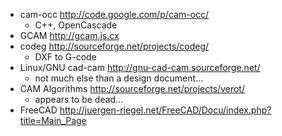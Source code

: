   * cam-occ http://code.google.com/p/cam-occ/
    * C++, OpenCascade
  * GCAM http://gcam.js.cx
  * codeg http://sourceforge.net/projects/codeg/
    * DXF to G-code
  * Linux/GNU cad-cam http://gnu-cad-cam.sourceforge.net/
    * not much else than a design document...
  * CAM Algorithms http://sourceforge.net/projects/verot/
    * appears to be dead...
  * FreeCAD http://juergen-riegel.net/FreeCAD/Docu/index.php?title=Main_Page